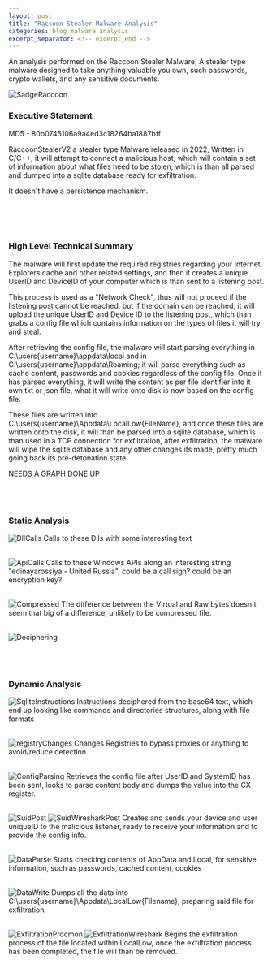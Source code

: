 ```yaml
---
layout: post
title: "Raccoon Stealer Malware Analysis"
categories: blog malware analysis
excerpt_separator: <!-- excerpt_end -->
---
```

<!-- excerpt_start -->
An analysis performed on the Raccoon Stealer Malware; A stealer type malware designed to take anything valuable you own, such passwords,
crypto wallets, and any sensitive documents. 
<!-- excerpt_end -->

![SadgeRaccoon](/images/RaccoonStealerv2/SadgeRat.jpeg)

### Executive Statement 
MD5 - 80b0745106a9a4ed3c18264ba1887bff

RaccoonStealerV2 a stealer type Malware released in 2022, Written in C/C++, it will attempt to connect a malicious host, which will contain a set of 
information about what files need to be stolen; which is than all parsed and dumped into a sqlite database ready for exfiltration. 

It doesn't have a persistence mechanism.
<br>
<br>
<br>
<br>
<br>

### High Level Technical Summary
The malware will first update the required registries regarding your Internet Explorers cache and other related settings, 
and then it creates a unique UserID and DeviceID of your computer which is than sent to a listening post.

This process is used as a "Network Check", thus will not proceed if the listening post cannot be reached, but if the domain can be reached, it will upload the unique UserID and Device ID
to the listening post, which than grabs a config file which contains information on the types of files it will try and steal.

After retrieving the config file, the malware will start parsing everything in C:\users\{username}\appdata\local and in C:\users\{username}\appdata\Roaming; it will
parse everything such as cache content, passwords and cookies regardless of the config file. Once it has parsed everything, it will write the content as per file identifier into it 
own txt or json file, what it will write onto disk is now based on the config file.

These files are written into C:\users\{username}\Appdata\LocalLow\{FileName}, and once these files are written onto the disk, it will than be parsed into a sqlite database, which is than used 
in a TCP connection for exfiltration, after exfiltration, the malware will wipe the sqlite database and any other changes its made, pretty much going back its pre-detonation state.
<br>

NEEDS A GRAPH DONE UP
<br>
<br>
<br>
<br>


### Static Analysis
![DllCalls](/images/RaccoonStealerv2/DllCalls.png)
Calls to these Dlls with some interesting text
<br>
<br>

![ApiCalls](/images/RaccoonStealerv2/APIcalls.png)
Calls to these Windows APIs along an interesting string "edinayarossiya - United Russia", could be a call sign? could be an encryption key?
<br>
<br>

![Compressed](/images/RaccoonStealerv2/RawVSVirtual.png)
The difference between the Virtual and Raw bytes doesn't seem that big of a difference, unlikely to be compressed file.
<br>
<br>

![Deciphering](/images/RaccoonStealerv2/Base64EncryptedTaskDecryption.png)
<br>
<br>
<br>
<br>

### Dynamic Analysis
![SqliteInstructions](/images/RaccoonStealerv2/SqliteInstructions.png)
Instructions deciphered from the base64 text, which end up looking like commands and directories structures, along with file formats
<br>
<br>

![registryChanges](/images/RaccoonStealerv2/Registryedit.png)
Changes Registries to bypass proxies or anything to avoid/reduce detection.
<br>
<br>

![ConfigParsing](/images/RaccoonStealerv2/ConfigParsing.png)
Retrieves the config file after UserID and SystemID has been sent, looks to parse content body and dumps the value into the CX register.
<br>
<br>

![SuidPost](/images/RaccoonStealerv2/SuidandUserid.png)
![SuidWiresharkPost](/images/RaccoonStealerv2/wiresharkinitialtcp.png)
Creates and sends your device and user uniqueID to the malicious listener, ready to receive your information and to provide the config info.
<br>
<br>

![DataParse](/images/RaccoonStealerv2/QueryAppdata.png)
Starts checking contents of AppData and Local, for sensitive information, such as passwords, cached content, cookies
<br>
<br>

![DataWrite](/images/RaccoonStealerv2/DataDump.png)
Dumps all the data into C:\users\{username}\Appdata\LocalLow\{Filename}, preparing said file for exfiltration.
<br>
<br>

![ExfiltrationProcmon](/images/RaccoonStealerv2/exfiltrationonprocmon.png)
![ExfiltrationWireshark](/images/RaccoonStealerv2/Exfiltration.png)
Begins the exfiltration process of the file located within LocalLow, once the exfiltration process has been completed, the 
file will than be removed.

